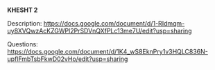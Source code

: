 **KHESHT 2** 

Description:
https://docs.google.com/document/d/1-RIdmqm-uy8XVQwzAcKZGWPl2PrSDVnQXfPLc13me7U/edit?usp=sharing

Questions:
https://docs.google.com/document/d/1K4_wS8EknPry1v3HQLC836N-upflFmbTsbFkwD02vHo/edit?usp=sharing